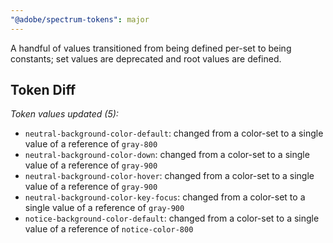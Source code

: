 ```yaml
---
"@adobe/spectrum-tokens": major
---
```


A handful of values transitioned from being defined per-set to being constants; set values are deprecated and root values are defined.

## Token Diff

_Token values updated (5):_

- `neutral-background-color-default`: changed from a color-set to a single value of a reference of `gray-800`
- `neutral-background-color-down`: changed from a color-set to a single value of a reference of `gray-900`
- `neutral-background-color-hover`: changed from a color-set to a single value of a reference of `gray-900`
- `neutral-background-color-key-focus`: changed from a color-set to a single value of a reference of `gray-900`
- `notice-background-color-default`: changed from a color-set to a single value of a reference of `notice-color-800`
